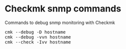 # Checkmk snmp commands
<!-- date: 2021-04-28 00:00:00 -->
<!-- category: checkmk -->
<!-- tags: checkmk -->

Commands to debug snmp monitoring with Checkmk

<pre>
cmk --debug -D hostname
cmk --debug -vvn hostname
cmk --check -Ivv hostname
</pre>
